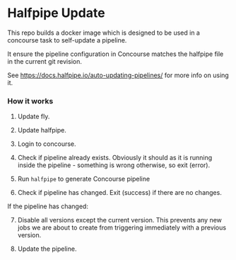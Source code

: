 # Halfpipe Update

This repo builds a docker image which is designed to be used in a concourse task to self-update a pipeline.

It ensure the pipeline configuration in Concourse matches the halfpipe file in the current git revision.

See <https://docs.halfpipe.io/auto-updating-pipelines/> for more info on using it.


### How it works

1. Update fly.

2. Update halfpipe.

3. Login to concourse.

4. Check if pipeline already exists. Obviously it should as it is running inside the pipeline - something is wrong otherwise, so exit (error).

5. Run `halfpipe` to generate Concourse pipeline

6. Check if pipeline has changed. Exit (success) if there are no changes.

If the pipeline has changed:

7. Disable all versions except the current version. This prevents any new jobs we are about to create from triggering immediately with a previous version.

8. Update the pipeline.
